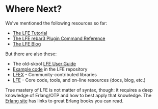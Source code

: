 # Where Next?

We've mentioned the following resources so far:

* [The LFE Tutorial](http://lfe.io/tutorial/)
* [The LFE rebar3 Plugin Command Reference](https://lfe-rebar3.github.io/)
* [The LFE Blog](http://blog.lfe.io/)

But there are also these:

* The old-skool [LFE User Guide](https://github.com/rvirding/lfe/blob/develop/doc/src/lfe_guide.7.md)
* [Example code](https://github.com/rvirding/lfe/tree/develop/examples) in the LFE repository
* [LFEX](https://github.com/lfex) - Community-contributed libraries
* [LFE](https://github.com/lfe) - Core code, tools, and on-line resources (docs, blog, etc.)

True mastery of LFE is not matter of syntax, though: it requires a deep
knowledge of Erlang/OTP and how to best apply that knowledge. The
[Erlang site](http://erlang.org/) has links to great Erlang books you can read.
